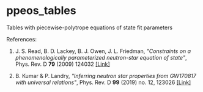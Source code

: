 # ppeos_tables
Tables with piecewise-polytrope equations of state fit parameters

References:

1. J. S. Read, B. D. Lackey, B. J. Owen, J. L. Friedman, 
*"Constraints on a phenomenologically parameterized neutron-star equation of state"*, 
Phys. Rev. D **79** (2009) 124032 
[[Link]](https://inspirehep.net/record/804989)

2. B. Kumar & P. Landry, *"Inferring neutron star properties from GW170817 with universal relations"*, 
Phys. Rev. D **99** (2019) no. 12, 123026 
[[Link]](https://inspirehep.net/record/1719949)
